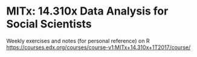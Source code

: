 # MITx: 14.310x Data Analysis for Social Scientists
Weekly exercises and notes (for personal reference) on R
https://courses.edx.org/courses/course-v1:MITx+14.310x+1T2017/course/
